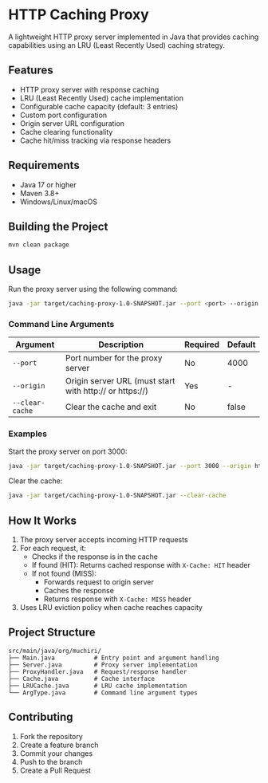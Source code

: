 # HTTP Caching Proxy

A lightweight HTTP proxy server implemented in Java that provides caching capabilities using an LRU (Least Recently Used) caching strategy.

## Features

- HTTP proxy server with response caching
- LRU (Least Recently Used) cache implementation
- Configurable cache capacity (default: 3 entries)
- Custom port configuration
- Origin server URL configuration
- Cache clearing functionality
- Cache hit/miss tracking via response headers

## Requirements

- Java 17 or higher
- Maven 3.8+
- Windows/Linux/macOS

## Building the Project

```bash
mvn clean package
```

## Usage

Run the proxy server using the following command:

```bash
java -jar target/caching-proxy-1.0-SNAPSHOT.jar --port <port> --origin <origin-url>
```

### Command Line Arguments

| Argument | Description | Required | Default |
|----------|-------------|----------|---------|
| `--port` | Port number for the proxy server | No | 4000 |
| `--origin` | Origin server URL (must start with http:// or https://) | Yes | - |
| `--clear-cache` | Clear the cache and exit | No | false |

### Examples

Start the proxy server on port 3000:
```bash
java -jar target/caching-proxy-1.0-SNAPSHOT.jar --port 3000 --origin https://api.example.com
```

Clear the cache:
```bash
java -jar target/caching-proxy-1.0-SNAPSHOT.jar --clear-cache
```

## How It Works

1. The proxy server accepts incoming HTTP requests
2. For each request, it:
   - Checks if the response is in the cache
   - If found (HIT): Returns cached response with `X-Cache: HIT` header
   - If not found (MISS):
     - Forwards request to origin server
     - Caches the response
     - Returns response with `X-Cache: MISS` header
3. Uses LRU eviction policy when cache reaches capacity

## Project Structure

```
src/main/java/org/muchiri/
├── Main.java           # Entry point and argument handling
├── Server.java         # Proxy server implementation
├── ProxyHandler.java   # Request/response handler
├── Cache.java          # Cache interface
├── LRUCache.java       # LRU cache implementation
└── ArgType.java        # Command line argument types
```

## Contributing

1. Fork the repository
2. Create a feature branch
3. Commit your changes
4. Push to the branch
5. Create a Pull Request
